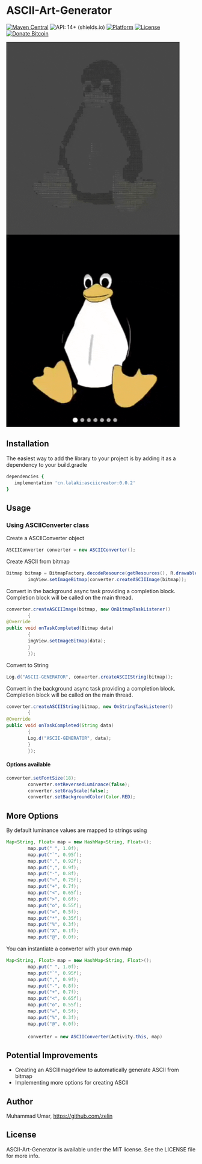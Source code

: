 # ASCII-Art-Generator

[![Maven Central](https://img.shields.io/maven-central/v/cn.lalaki/asciicreator.svg?label=Maven%20Central)](https://central.sonatype.com/artifact/cn.lalaki/asciicreator/)
![API: 14+ (shields.io)](https://img.shields.io/badge/API-24+-green)
[![Platform](https://img.shields.io/badge/Platform-Android-orange.svg)](https://github.com/zelin/ASCII-Art-Generator)
[![License](https://img.shields.io/badge/License-MIT-black.svg)](https://github.com/zelin/ASCII-Art-Generator)
[![Donate Bitcoin](https://img.shields.io/badge/Donate-Bitcoin-green.svg)](http://neberox.tk/donate/?amount=2&currency=USD)

![Demo](./demo/demo.gif)

## Installation

The easiest way to add the library to your project is by adding it as a dependency to your build.gradle

```ruby
dependencies {
   implementation 'cn.lalaki:asciicreator:0.0.2'
}
```

## Usage

### Using ASCIIConverter class

Create a ASCIIConverter object

```java
ASCIIConverter converter = new ASCIIConverter();
```

Create ASCII from bitmap

```java
Bitmap bitmap = BitmapFactory.decodeResource(getResources(), R.drawable.test_image);
        imgView.setImageBitmap(converter.createASCIIImage(bitmap));
```

Convert in the background async task providing a completion block.
Completion block will be called on the main thread.

```java
converter.createASCIIImage(bitmap, new OnBitmapTaskListener()
        {
@Override
public void onTaskCompleted(Bitmap data)
        {
        imgView.setImageBitmap(data);
        }
        });
```

Convert to String
```java
Log.d("ASCII-GENERATOR", converter.createASCIIString(bitmap));
```

Convert in the background async task providing a completion block.
Completion block will be called on the main thread.

```java
converter.createASCIIString(bitmap, new OnStringTaskListener()
        {
@Override
public void onTaskCompleted(String data)
        {
        Log.d("ASCII-GENERATOR", data);
        }
        });
```

#### Options available

```java
converter.setFontSize(18);
        converter.setReversedLuminance(false);
        converter.setGrayScale(false);
        converter.setBackgroundColor(Color.RED);
```

## More Options

By default luminance values are mapped to strings using

```java
Map<String, Float> map = new HashMap<String, Float>();
        map.put(" ", 1.0f);
        map.put("`", 0.95f);
        map.put(".", 0.92f);
        map.put(",", 0.9f);
        map.put("-", 0.8f);
        map.put("~", 0.75f);
        map.put("+", 0.7f);
        map.put("<", 0.65f);
        map.put(">", 0.6f);
        map.put("o", 0.55f);
        map.put("=", 0.5f);
        map.put("*", 0.35f);
        map.put("%", 0.3f);
        map.put("X", 0.1f);
        map.put("@", 0.0f);
```

You can instantiate a converter with your own map

```java
Map<String, Float> map = new HashMap<String, Float>();
        map.put(" ", 1.0f);
        map.put("`", 0.95f);
        map.put(",", 0.9f);
        map.put("-", 0.8f);
        map.put("+", 0.7f);
        map.put("<", 0.65f);
        map.put("o", 0.55f);
        map.put("=", 0.5f);
        map.put("%", 0.3f);
        map.put("@", 0.0f);

        converter = new ASCIIConverter(Activity.this, map)
```

## Potential Improvements
* Creating an ASCIIImageView to automatically generate ASCII from bitmap
* Implementing more options for creating ASCII

## Author

Muhammad Umar, https://github.com/zelin

## License

ASCII-Art-Generator is available under the MIT license. See the LICENSE file for more info.
